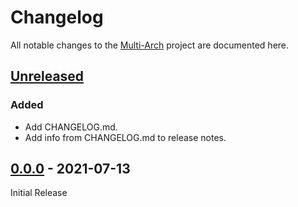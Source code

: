 # Changelog

All notable changes to the [Multi-Arch] project are documented here.

## [Unreleased]
<!-- Added, Changed, Deprecated, Removed, Fixed, Security sections here -->
### Added

- Add CHANGELOG.md.
- Add info from CHANGELOG.md to release notes.

## [0.0.0] - 2021-07-13

Initial Release

<!-- Insert an entry after [unreleased] for each new release and update the tag in the URL for the compare. -->
[unreleased]: https://github.com/pdugas/multi-arch/compare/v0.0.0...HEAD
[0.0.0]: https://github.com/pdugas/multi-arch/releases/tag/v0.0.0
[multi-arch]: https://github.com/pdugas/multi-arch
